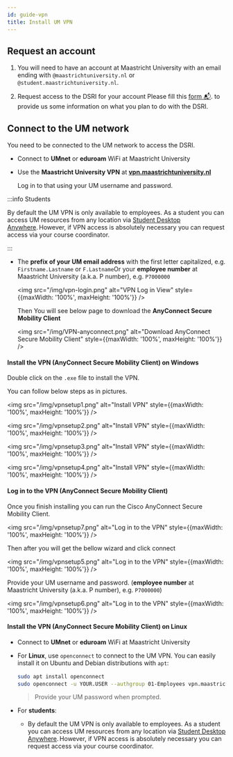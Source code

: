 ```yaml
---
id: guide-vpn
title: Install UM VPN
---
```


## Request an account

1. You will need to have an account at Maastricht University with an email ending with `@maastrichtuniversity.nl` or `@student.maastrichtuniversity.nl`.

2. Request access to the DSRI for your account Please fill this [form 📬](/register). to provide us some information on what you plan to do with the DSRI.


## Connect to the UM network

You need to be connected to the UM network to access the DSRI.

* Connect to **UMnet** or **eduroam** WiFi at Maastricht University

* Use the **Maastricht University VPN** at **[vpn.maastrichtuniversity.nl](https://vpn.maastrichtuniversity.nl/)**

  Log in to that using your UM username and password.

:::info Students

By default the UM VPN is only available to employees. As a student you can access UM resources from any location via [Student Desktop Anywhere](https://athenadesktop.maastrichtuniversity.nl). However, if VPN access is absolutely necessary you can request access via your course coordinator. 

:::



  * The **prefix of your UM email address** with the first letter capitalized, e.g. `Firstname.Lastname` or `F.Lastname`Or your **employee number** at Maastricht University (a.k.a. P number), e.g. `P7000000`

    <img src="/img/vpn-login.png" alt="VPN Log in View" style={{maxWidth: '100%', maxHeight: '100%'}} />

    Then You will see below page to download the **AnyConnect Secure Mobility Client**

    <img src="/img/VPN-anyconnect.png" alt="Download AnyConnect Secure Mobility Client" style={{maxWidth: '100%', maxHeight: '100%'}} />

#### Install the VPN (AnyConnect Secure Mobility Client) on Windows

Double click on the `.exe` file to install the VPN.

You can follow below steps as in pictures.

<img src="/img/vpnsetup1.png" alt="Install VPN" style={{maxWidth: '100%', maxHeight: '100%'}} />

<img src="/img/vpnsetup2.png" alt="Install VPN" style={{maxWidth: '100%', maxHeight: '100%'}} />

<img src="/img/vpnsetup3.png" alt="Install VPN" style={{maxWidth: '100%', maxHeight: '100%'}} />

<img src="/img/vpnsetup4.png" alt="Install VPN" style={{maxWidth: '100%', maxHeight: '100%'}} />

#### Log in to the VPN (AnyConnect Secure Mobility Client)

Once you finish installing you can run the Cisco AnyConnect Secure Mobility Client. 

<img src="/img/vpnsetup7.png" alt="Log in to the VPN" style={{maxWidth: '100%', maxHeight: '100%'}} />

Then after you will get the bellow wizard and click connect

<img src="/img/vpnsetup5.png" alt="Log in to the VPN" style={{maxWidth: '100%', maxHeight: '100%'}} />

Provide your UM username and password. (**employee number** at Maastricht University (a.k.a. P number), e.g. `P7000000`)

<img src="/img/vpnsetup6.png" alt="Log in to the VPN" style={{maxWidth: '100%', maxHeight: '100%'}} />



#### Install the VPN (AnyConnect Secure Mobility Client) on Linux

* Connect to **UMnet** or **eduroam** WiFi at Maastricht University

* For **Linux**, use `openconnect` to connect to the UM VPN. You can easily install it on Ubuntu and Debian distributions with `apt`:

  ```bash
  sudo apt install openconnect
  sudo openconnect -u YOUR.USER --authgroup 01-Employees vpn.maastrichtuniversity.nl
  ```

  > Provide your UM password when prompted.

* For **students**:
  * By default the UM VPN is only available to employees. As a student you can access UM resources from any location via [Student Desktop Anywhere](https://athenadesktop.maastrichtuniversity.nl). However, if VPN access is absolutely necessary you can request access via your course coordinator.

